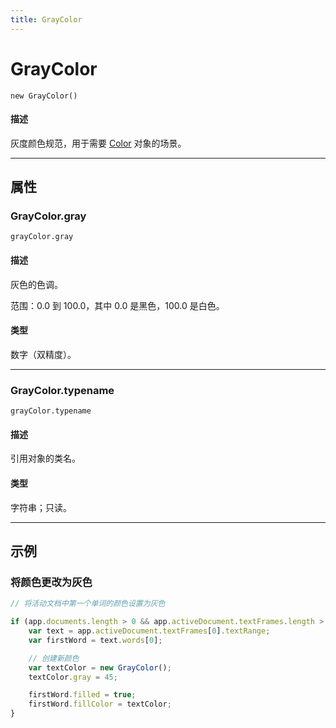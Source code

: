 ```yaml
---
title: GrayColor
---
```

# GrayColor

`new GrayColor()`

#### 描述

灰度颜色规范，用于需要 [Color](.././Color) 对象的场景。

---

## 属性

### GrayColor.gray

`grayColor.gray`

#### 描述

灰色的色调。

范围：0.0 到 100.0，其中 0.0 是黑色，100.0 是白色。

#### 类型

数字（双精度）。

---

### GrayColor.typename

`grayColor.typename`

#### 描述

引用对象的类名。

#### 类型

字符串；只读。

---

## 示例

### 将颜色更改为灰色

```javascript
// 将活动文档中第一个单词的颜色设置为灰色

if (app.documents.length > 0 && app.activeDocument.textFrames.length > 0) {
    var text = app.activeDocument.textFrames[0].textRange;
    var firstWord = text.words[0];

    // 创建新颜色
    var textColor = new GrayColor();
    textColor.gray = 45;

    firstWord.filled = true;
    firstWord.fillColor = textColor;
}
```